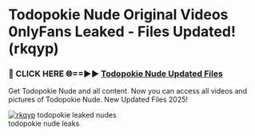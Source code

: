 # Todopokie Nude Original Videos 0nlyFans Leaked - Files Updated! (rkqyp)

<h3>🔴 CLICK HERE 🌐==►► <a href="https://tinyurl.com/5h6xmrr3" rel="nofollow">Todopokie Nude Updated Files</a></h3>

Get Todopokie Nude and all content. Now you can access all videos and pictures of Todopokie Nude. New Updated Files 2025!

[![rkqyp](https://i.imgur.com/KVD873Z.gif)](https://tinyurl.com/5h6xmrr3)
todopokie leaked nudes<br>
todopokie nude leaks